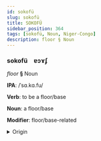 ```yaml
---
id: sokofü
slug: sokofü
title: SOKOFÜ
sidebar_position: 364
tags: [sokofü, Noun, Niger-Congo]
description: floor § Noun
---
```


### sokofü&emsp;<span kind="abugida">ɐɔɤʄ</span>

*floor* **§** Noun

**IPA**: /ˈsɑ.kɑ.fu/

**Verb**: to be a floor/base

**Noun**: a floor/base

**Modifier**: floor/base-related

<details>
    <summary>Origin</summary>
    Swahili sakafu /sa'ka.fu/<br/>
    <em>Niger-Congo Language Family</em>
</details>